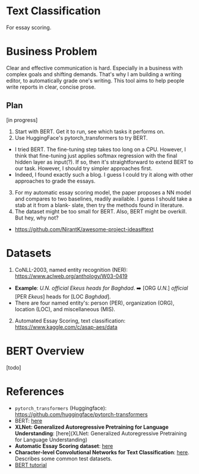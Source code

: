 # Text Classification
For essay scoring.

# Business Problem
Clear and effective communication is hard. Especially in a business with complex goals and shifting demands. That's why I am building a writing editor, to automatically grade one's writing. This tool aims to help people write reports in clear, concise prose.

## Plan
[in progress]
1. Start with BERT. Get it to run, see which tasks it performs on.
2. Use HuggingFace's pytorch_transformers to try BERT.
  * I tried BERT. The fine-tuning step takes too long on a CPU. However, I think that
  fine-tuning just applies softmax regression with the final hidden layer as input(?).
  If so, then it's straightforward to extend BERT to our task. However, I should try
  simpler approaches first.
  * Indeed, I found exactly such a blog. I guess I could try it along with other
  approaches to grade the essays.
3. For my automatic essay scoring model, the paper proposes a NN model and compares
to two baselines, readily available. I guess I should take a stab at it from a blank-
slate, then try the methods found in literature.
4. The dataset might be too small for BERT. Also, BERT might be overkill. But hey, why not?

* https://github.com/NirantK/awesome-project-ideas#text

# Datasets
1. CoNLL-2003, named entity recognition (NER): https://www.aclweb.org/anthology/W03-0419
  * __Example__: _U.N. official Ekeus heads for Baghdad_. :arrow_right: [ORG _U.N._] _official_ [PER _Ekeus_] heads for [LOC _Baghdad_].
  * There are four named entity's: person (PER), organization (ORG), location (LOC), and miscellaneous (MIS).
2. Automated Essay Scoring, text classification: https://www.kaggle.com/c/asap-aes/data

# BERT Overview
[todo]

# References
* `pytorch_transformers` (Huggingface): https://github.com/huggingface/pytorch-transformers
* BERT: [here](https://arxiv.org/pdf/1810.04805v2.pdf)
* __XLNet: Generalized Autoregressive Pretraining for Language Understanding__: [here](XLNet: Generalized Autoregressive Pretraining for Language Understanding)
* __Automatic Essay Scoring dataset__: [here](https://github.com/nusnlp/nea)
* __Character-level Convolutional Networks for Text Classification__: [here](https://papers.nips.cc/paper/5782-character-level-convolutional-networks-for-text-classification.pdf). Describes some common test datasets.
* [BERT tutorial](https://mccormickml.com/2019/05/14/BERT-word-embeddings-tutorial/)
